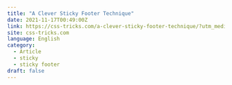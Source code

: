 ```yaml
---
title: "A Clever Sticky Footer Technique"
date: 2021-11-17T00:49:00Z
link: https://css-tricks.com/a-clever-sticky-footer-technique/?utm_medium=RSS&utm_source=news.12bit.vn
site: css-tricks.com
language: English
category:
  - Article
  - sticky
  - sticky footer
draft: false
---
```

